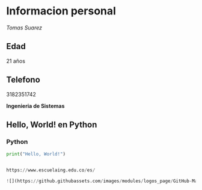 # Informacion personal

_Tomas Suarez_  


## **Edad** 

21 años
## Telefono 

3182351742   


**Ingenieria de Sistemas**

## Hello, World! en Python

### Python

```python
print("Hello, World!")


https://www.escuelaing.edu.co/es/

![](https://github.githubassets.com/images/modules/logos_page/GitHub-Mark.png)



